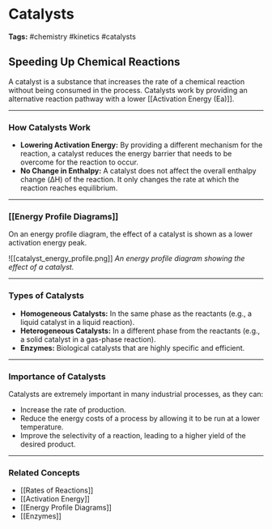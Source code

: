 # Catalysts

**Tags:** #chemistry #kinetics #catalysts

## Speeding Up Chemical Reactions

A catalyst is a substance that increases the rate of a chemical reaction without being consumed in the process. Catalysts work by providing an alternative reaction pathway with a lower [[Activation Energy (Ea)]].

---

### How Catalysts Work

- **Lowering Activation Energy:** By providing a different mechanism for the reaction, a catalyst reduces the energy barrier that needs to be overcome for the reaction to occur.
- **No Change in Enthalpy:** A catalyst does not affect the overall enthalpy change (ΔH) of the reaction. It only changes the rate at which the reaction reaches equilibrium.

---

### [[Energy Profile Diagrams]]

On an energy profile diagram, the effect of a catalyst is shown as a lower activation energy peak.

![[catalyst_energy_profile.png]]
*An energy profile diagram showing the effect of a catalyst.*

---

### Types of Catalysts

- **Homogeneous Catalysts:** In the same phase as the reactants (e.g., a liquid catalyst in a liquid reaction).
- **Heterogeneous Catalysts:** In a different phase from the reactants (e.g., a solid catalyst in a gas-phase reaction).
- **Enzymes:** Biological catalysts that are highly specific and efficient.

---

### Importance of Catalysts

Catalysts are extremely important in many industrial processes, as they can:

- Increase the rate of production.
- Reduce the energy costs of a process by allowing it to be run at a lower temperature.
- Improve the selectivity of a reaction, leading to a higher yield of the desired product.

---

### Related Concepts

- [[Rates of Reactions]]
- [[Activation Energy]]
- [[Energy Profile Diagrams]]
- [[Enzymes]]
